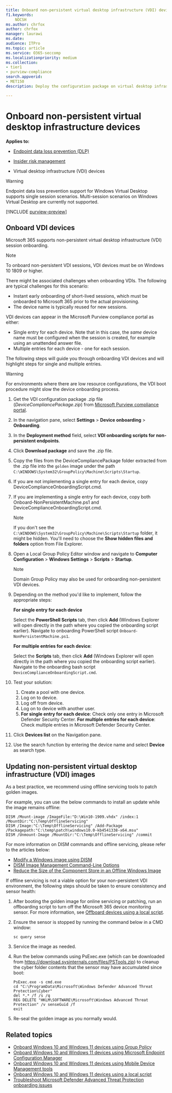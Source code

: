 ```yaml
---
title: Onboard non-persistent virtual desktop infrastructure (VDI) devices
f1.keywords:
    NOCSH
ms.author: chrfox
author: chrfox
manager: laurawi
ms.date:
audience: ITPro
ms.topic: article
ms.service: O365-seccomp
ms.localizationpriority: medium
ms.collection:
- tier1
- purview-compliance
search.appverid:
- MET150
description: Deploy the configuration package on virtual desktop infrastructure (VDI) device so that they are onboarded to the Endpoint data loss prevention service.

---
```


# Onboard non-persistent virtual desktop infrastructure devices

**Applies to:**

- [Endpoint data loss prevention (DLP)](./endpoint-dlp-learn-about.md)
- [Insider risk management](insider-risk-management.md)

- Virtual desktop infrastructure (VDI) devices

> [!WARNING]
> Endpoint data loss prevention support for Windows Virtual Desktop supports single session scenarios. Multi-session scenarios on Windows Virtual Desktop are currently not supported.

[!INCLUDE [purview-preview](../includes/purview-preview.md)]

## Onboard VDI devices

Microsoft 365 supports non-persistent virtual desktop infrastructure (VDI) session onboarding.

> [!NOTE]
> To onboard non-persistent VDI sessions, VDI devices must be on Windows 10 1809 or higher.

There might be associated challenges when onboarding VDIs. The following are typical challenges for this scenario:

- Instant early onboarding of short-lived sessions, which must be onboarded to Microsoft 365 prior to the actual provisioning.
- The device name is typically reused for new sessions.

VDI devices can appear in the Microsoft Purview compliance portal as either:

- Single entry for each device.
Note that in this case, the *same* device name must be configured when the session is created, for example using an unattended answer file.
- Multiple entries for each device - one for each session.

The following steps will guide you through onboarding VDI devices and will highlight steps for single and multiple entries.

> [!WARNING]
> For environments where there are low resource configurations, the VDI boot procedure might slow the device onboarding process.

1. Get the VDI configuration package .zip file (*DeviceCompliancePackage.zip*) from [Microsoft Purview compliance portal](https://compliance.microsoft.com).

2. In the navigation pane, select **Settings** > **Device onboarding** > **Onboarding**.

3. In the **Deployment method** field, select **VDI onboarding scripts for non-persistent endpoints**.

4. Click **Download package** and save the .zip file.

5. Copy the files from the DeviceCompliancePackage folder extracted from the .zip file into the `golden` image under the path `C:\WINDOWS\System32\GroupPolicy\Machine\Scripts\Startup`.

6. If you are not implementing a single entry for each device, copy DeviceComplianceOnboardingScript.cmd.

7. If you are implementing a single entry for each device, copy both Onboard-NonPersistentMachine.ps1 and DeviceComplianceOnboardingScript.cmd.

    > [!NOTE]
    > If you don't see the `C:\WINDOWS\System32\GroupPolicy\Machine\Scripts\Startup` folder, it might be hidden. You'll need to choose the **Show hidden files and folders** option from File Explorer.

8. Open a Local Group Policy Editor window and navigate to **Computer Configuration** > **Windows Settings** > **Scripts** > **Startup**.

   > [!NOTE]
   > Domain Group Policy may also be used for onboarding non-persistent VDI devices.

9. Depending on the method you'd like to implement, follow the appropriate steps:

   **For single entry for each device**

   Select the **PowerShell Scripts** tab, then click **Add** (Windows Explorer will open directly in the path where you copied the onboarding script earlier). Navigate to onboarding PowerShell script `Onboard-NonPersistentMachine.ps1`.

   **For multiple entries for each device**:

   Select the **Scripts** tab, then click **Add** (Windows Explorer will open directly in the path where you copied the onboarding script earlier). Navigate to the onboarding bash script `DeviceComplianceOnboardingScript.cmd`.

10. Test your solution:
    1. Create a pool with one device.
    1. Log on to device.
    1. Log off from device.
    1. Log on to device with another user.
    1. **For single entry for each device**: Check only one entry in Microsoft Defender Security Center.
       **For multiple entries for each device**: Check multiple entries in Microsoft Defender Security Center.

11. Click **Devices list** on the Navigation pane.

12. Use the search function by entering the device name and select **Device** as search type.

## Updating non-persistent virtual desktop infrastructure (VDI) images

As a best practice, we recommend using offline servicing tools to patch golden images.

For example, you can use the below commands to install an update while the image remains offline:

```DOS
DISM /Mount-image /ImageFile:"D:\Win10-1909.vhdx" /index:1 /MountDir:"C:\Temp\OfflineServicing"
DISM /Image:"C:\Temp\OfflineServicing" /Add-Package /Packagepath:"C:\temp\patch\windows10.0-kb4541338-x64.msu"
DISM /Unmount-Image /MountDir:"C:\Temp\OfflineServicing" /commit
```

For more information on DISM commands and offline servicing, please refer to the articles below:

- [Modify a Windows image using DISM](/windows-hardware/manufacture/desktop/mount-and-modify-a-windows-image-using-dism)
- [DISM Image Management Command-Line Options](/windows-hardware/manufacture/desktop/dism-image-management-command-line-options-s14)
- [Reduce the Size of the Component Store in an Offline Windows Image](/windows-hardware/manufacture/desktop/reduce-the-size-of-the-component-store-in-an-offline-windows-image)

If offline servicing is not a viable option for your non-persistent VDI environment, the following steps should be taken to ensure consistency and sensor health:

1. After booting the golden image for online servicing or patching, run an offboarding script to turn off the Microsoft 365 device monitoring sensor. For more information, see [Offboard devices using a local script](device-onboarding-script.md#offboard-devices-using-a-local-script).

2. Ensure the sensor is stopped by running the command below in a CMD window:

   ```DOS
   sc query sense
   ```

3. Service the image as needed.

4. Run the below commands using PsExec.exe (which can be downloaded from https://download.sysinternals.com/files/PSTools.zip) to cleanup the cyber folder contents that the sensor may have accumulated since boot:

    ```DOS
    PsExec.exe -s cmd.exe
    cd "C:\ProgramData\Microsoft\Windows Defender Advanced Threat Protection\Cyber"
    del *.* /f /s /q
    REG DELETE "HKLM\SOFTWARE\Microsoft\Windows Advanced Threat Protection" /v senseGuid /f
    exit
    ```

5. Re-seal the golden image as you normally would.

## Related topics

- [Onboard Windows 10 and Windows 11 devices using Group Policy](device-onboarding-gp.md)
- [Onboard Windows 10 and Windows 11 devices using Microsoft Endpoint Configuration Manager](device-onboarding-sccm.md)
- [Onboard Windows 10 and Windows 11 devices using Mobile Device Management tools](device-onboarding-mdm.md)
- [Onboard Windows 10 and Windows 11 devices using a local script](device-onboarding-script.md)
- [Troubleshoot Microsoft Defender Advanced Threat Protection onboarding issues](/windows/security/threat-protection/microsoft-defender-atp/troubleshoot-onboarding)
